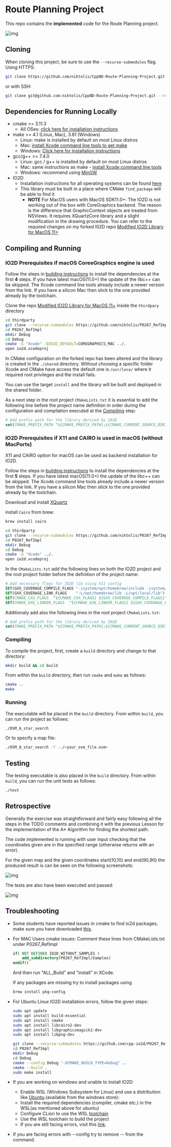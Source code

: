 # Route Planning Project

This repo contains the **implemented** code for the Route Planning project.

![img][fixedmap]

## Cloning

When cloning this project, be sure to use the `--recurse-submodules` flag. Using HTTPS:

```bash
git clone https://github.com/niktolis/CppND-Route-Planning-Project.git --recurse-submodules
```

or with SSH:

```bash
git clone git@github.com:niktolis/CppND-Route-Planning-Project.git --recurse-submodules
```

## Dependencies for Running Locally

* cmake >= 3.11.3
  * All OSes: [click here for installation instructions](https://cmake.org/install/)
* make >= 4.1 (Linux, Mac), 3.81 (Windows)
  * Linux: make is installed by default on most Linux distros
  * Mac: [install Xcode command line tools to get make](https://developer.apple.com/xcode/features/)
  * Windows: [Click here for installation instructions](http://gnuwin32.sourceforge.net/packages/make.htm)
* gcc/g++ >= 7.4.0
  * Linux: gcc / g++ is installed by default on most Linux distros
  * Mac: same instructions as make - [install Xcode command line tools](https://developer.apple.com/xcode/features/)
  * Windows: recommend using [MinGW](http://www.mingw.org/)
* IO2D
  * Installation instructions for all operating systems can be found [here](https://github.com/cpp-io2d/P0267_RefImpl/blob/master/BUILDING.md)
  * This library must be built in a place where CMake `find_package` will be able to find it
    * **NOTE** For MacOS users with MacOS SDK11.0+: The IO2D is not working out of the box with CoreGraphics backend. The reason is the difference that GraphicContext objects are treated from NSViews. It requires XQuartzCore library and a slight modification in the drawing procedure. You can refer to the required changes on my forked I02D repo [Modified IO2D Library for MacOS 11+][IO2DForkedRepo]

## Compiling and Running

### IO2D Prerequisites if macOS CoreeGraphics engine is used

Follow the steps in [building instructions][macOSCGIO2DBuild] to install the dependencies at the first **4** steps. If you have latest macOS(11.0+) the update of the libc++ can be skipped. The Xcode command line tools already include a newer version from the link. If you have a silicon Mac then stick to the one provided already by the toolchain.

Clone the repo [Modified IO2D Library for MacOS 11+][IO2DForkedRepo] inside the `thirdpary` directory

```bash
cd thirdparty
git clone --recurse-submodules https://github.com/niktolis/P0267_RefImpl.git
cd P0267_RefImpl
mkdir Debug
cd Debug
cmake -G "Xcode" -DIO2D_DEFAULT=COREGRAPHICS_MAC ../.
open io2d.xcodeproj
```

In CMake configuration on the forked repo has been altered and the library is created in the `./shared` directory. Without choosing a specific folder Xcode and CMake have access the default one is `/usr/loca/` where it required root privileges and the install fails.

You can use the target `install` and the library will be built and deployed in the shared folder.

As a next step in the root project `CMakeLists.txt` it is essential to add the following line before the project name definition in order during the configuration and compilation executed at the [Compiling](#compiling) step:

```cmake
# Add prefix path for the library derived by I02D
set(CMAKE_PREFIX_PATH "${CMAKE_PREFIX_PATH};${CMAKE_CURRENT_SOURCE_DIR}/thirdparty/P0267_RefImpl/share" CACHE PATH "Prefix path")
```

### IO2D Prerequisites if X11 and CAIRO is used in macOS (without MacPorts)

X11 and CAIRO option for macOS can be used as backend installation for IO2D.

Follow the steps in [building instructions][macOSX11IO2DBuild] to install the dependencies at the first **5** steps. If you have latest macOS(11.0+) the update of the libc++ can be skipped. The Xcode command line tools already include a newer version from the link. If you have a silicon Mac then stick to the one provided already by the toolchain.

Download and install [XQuartz][xquartz.org]

install `Cairo` from brew:

```bash
brew install cairo
```

```bash
cd thirdparty
git clone --recurse-submodules https://github.com/niktolis/P0267_RefImpl.git
cd P0267_RefImpl
mkdir Debug
cd Debug
cmake -G "Xcode" ../.
open io2d.xcodeproj
```

In the `CMakeLists.txt` add the following lines on both the IO2D project and the root project folder before the definition of the project name:

```cmake
# Add necessary flags for IO2D lib using X11 config
SET(GXX_COVERAGE_COMPILE_FLAGS "-isystem/opt/homebrew/include -isystem/opt/local/include")
SET(GXX_COVERAGE_LINK_FLAGS    "-L/opt/homebrew/lib -L/opt/local/lib")
SET(CMAKE_CXX_FLAGS  "${CMAKE_CXX_FLAGS} ${GXX_COVERAGE_COMPILE_FLAGS}")
SET(CMAKE_EXE_LINKER_FLAGS  "${CMAKE_EXE_LINKER_FLAGS} ${GXX_COVERAGE_LINK_FLAGS}")
```

Additionaly add also the following lines in the root project `CMakeLists.txt`:

```cmake
# Add prefix path for the library derived by I02D
set(CMAKE_PREFIX_PATH "${CMAKE_PREFIX_PATH};${CMAKE_CURRENT_SOURCE_DIR}/thirdparty/P0267_RefImpl/share" CACHE PATH "Prefix path")
```

### Compiling

To compile the project, first, create a `build` directory and change to that directory:

```bash
mkdir build && cd build
```

From within the `build` directory, then run `cmake` and `make` as follows:

```bash
cmake ..
make
```

### Running

The executable will be placed in the `build` directory. From within `build`, you can run the project as follows:

```bash
./OSM_A_star_search
```

Or to specify a map file:

```bash
./OSM_A_star_search -f ../<your_osm_file.osm>
```

## Testing

The testing executable is also placed in the `build` directory. From within `build`, you can run the unit tests as follows:

```bash
./test
```

## Retrospective

Generally the exercise was straightforward and fairly easy following all the steps in the TODO comments and combining it with the previous Lesson for the implementation of the A* Algorithm for finding the shortest path.

The code implemented is running with user input checking that the coordinates given are in the specified range (otherwise returns with an error).

For the given map and the given coordinates start(10,10) and end(90,90) the produced result is can be seen on the following screenshots:

![img][testrunwithCG]

The tests are also have been executed and passed:

![img][testResult]

## Troubleshooting

* Some students have reported issues in cmake to find io2d packages, make sure you have downloaded [this](https://github.com/cpp-io2d/P0267_RefImpl/blob/master/BUILDING.md#xcode-and-libc).
* For MAC Users cmake issues: Comment these lines from CMakeLists.txt under P0267_RefImpl

    ```cmake
    if( NOT DEFINED IO2D_WITHOUT_SAMPLES )
        add_subdirectory(P0267_RefImpl/Samples)
    endif()
    ```

    And then run "ALL_Build" and "install" in XCode.

    If any packages are missing try to install packages using

    ```bash
    brew install pkg-config
    ```

* For Ubuntu Linux IO2D installation errors, follow the given steps:

   ```bash
  sudo apt update
  sudo apt install build-essential
  sudo apt install cmake
  sudo apt install libcairo2-dev
  sudo apt install libgraphicsmagick1-dev
  sudo apt install libpng-dev

  git clone --recurse-submodules https://github.com/cpp-io2d/P0267_RefImpl
  cd P0267_RefImpl
  mkdir Debug
  cd Debug
  cmake --config Debug "-DCMAKE_BUILD_TYPE=Debug" ..
  cmake --build .
  sudo make install
   ```

* If you are working on windows and unable to install IO2D:
  * Enable WSL (Windows Subsystem for Linux) and use a distribution like [Ubuntu](https://ubuntu.com/wsl).(available from the windows store):
  * Install the required dependencies (compiler, cmake etc.) in the WSL(as mentioned above for ubuntu)
  * Configure CLion to use the WSL [toolchain](https://www.jetbrains.com/help/clion/how-to-use-wsl-development-environment-in-product.html#wsl-tooclhain)
  * Use the WSL toolchain to build the project
  * If you are still facing errors, visit this [link](https://github.com/udacity/CppND-Route-Planning-Project/issues/9).

* If you are facing errors with --config try to remove -- from the command.

[fixedmap]: screenshots/mapfixed.png
[macOSCGIO2DBuild]: https://github.com/niktolis/P0267_RefImpl/blob/master/BUILDING.md#coregraphicsmac-on-macos
[IO2DForkedRepo]: https://github.com/niktolis/P0267_RefImpl.git
[macOSX11IO2DBuild]: https://github.com/niktolis/P0267_RefImpl/blob/master/BUILDING.md#cairoxlib-on-macos
[xquartz.org]: https://www.xquartz.org
[testResult]: screenshots/testresult.png
[testrunwithCG]: screenshots/runwithCG.png

